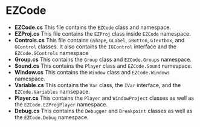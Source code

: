# EZCode
 - **EZCode.cs** This file contains the `EZCode` class and namespace.
 - **EZProj.cs** This file contains the `EZProj` class inside `EZCode` namespace.
 - **Controls.cs** This file contains `GShape`, `GLabel`, `GButton`, `GTextbox`, and `GControl` classes. It also contains the `IGControl` interface and the `EZCode.GControls` namespace
 - **Group.cs** This contains the `Group` class and `EZCode.Groups` namespace.
 - **Sound.cs** This contains the `Player` class and `EZCode.Sound` namespace.
 - **Window.cs** This contains the `Window` class and `EZCode.Windows` namespace.
 - **Variable.cs** This contains the `Var` class, the `IVar` interface, and the `EZCode.Variables` namsepace.
 - **Player.cs** This contains the `Player` and `WindowProject` classes as well as the `EZCode.EZProjPlayer` namespace.
 - **Debug.cs** This contains the `Debugger` and `Breakpoint` classes as well as the `EZCode.Debug` namespace.
